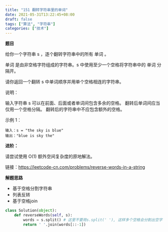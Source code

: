 ```yaml
---
title: "151 翻转字符串里的单词"
date: 2021-05-31T13:22:45+08:00
draft: false
tags: ["算法", "字符串"]
categories: ["技术"]
---
```


**题目**

给你一个字符串 s ，逐个翻转字符串中的所有 单词 。

单词 是由非空格字符组成的字符串。s 中使用至少一个空格将字符串中的 单词 分隔开。

请你返回一个翻转 s 中单词顺序并用单个空格相连的字符串。

说明：

输入字符串 s 可以在前面、后面或者单词间包含多余的空格。
翻转后单词间应当仅用一个空格分隔。
翻转后的字符串中不应包含额外的空格。
 

示例 1：
```
输入：s = "the sky is blue"
输出："blue is sky the"
```

**进阶：**

请尝试使用 O(1) 额外空间复杂度的原地解法。

链接：https://leetcode-cn.com/problems/reverse-words-in-a-string

**解题思路**

* 基于空格分割字符串
* 列表反转
* 基于空格join

```python
class Solution(object):
    def reverseWords(self, s):
        words = s.split() # 这里不要用s.split(' '), 这样多个空格会分割出空字符串到列表, 还要再过滤掉.
        return ' '.join(words[::-1])
```



